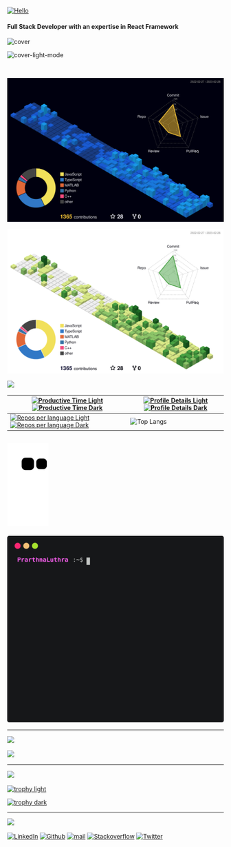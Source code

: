 [![Hello](https://readme-typing-svg.herokuapp.com?font=Caveat&weight=700&size=35&multiline=true&pause=1000&color=A84DFF&width=435&lines=Hello+World,+I'm+Prarthna++%F0%9F%91%8B)](https://git.io/typing-svg)
#### Full Stack Developer with an expertise in React Framework
<!-- Cover Photo -->
<!-- dark mode -->
![cover](https://user-images.githubusercontent.com/100023570/170828704-320afd8a-fe76-4f32-af9b-f5a9650afb21.png#gh-dark-mode-only)
<!-- light mode -->
![cover-light-mode](https://user-images.githubusercontent.com/100023570/210518490-d36d300e-b4dd-4675-b237-4dfd59123f02.jpg#gh-light-mode-only)

<!-- Streak Count  -->
<div align="center">
 <picture>
  <!-- dark mode -->
  <source media="(prefers-color-scheme: dark)" srcset="https://streak-stats.demolab.com/?user=PrarthnaLuthra&theme=cobalt&border=7536B2&stroke=9243DD&ring=89502D&currStreakNum=D280FF&sideNums=BC52FF&currStreakLabel=64EAE2&fire=FF9554&dates=A42EE5&background=0d1117&hide_border=true">
  <!-- light mode -->
  <source media="(prefers-color-scheme: light)" srcset="https://streak-stats.demolab.com/?user=PrarthnaLuthra&theme=cobalt&border=7536B2&stroke=7C14DE&ring=EA5900&currStreakNum=5F0094&sideNums=7F00D0&currStreakLabel=00736C&fire=FF9554&dates=530081&hide_border=true">
  <img alt="" src="https://streak-stats.demolab.com/?user=PrarthnaLuthra&theme=cobalt&border=7536B2&stroke=9243DD&ring=89502D&currStreakNum=D280FF&sideNums=BC52FF&currStreakLabel=64EAE2&fire=FF9554&dates=A42EE5&background=0d1117&hide_border=true">
</picture>
</div>

<!-- 3d Contribution -->
<!-- dark mode -->
![3d-dark](./profile-3d-contrib/profile-night-view.svg#gh-dark-mode-only)
<!-- light mode -->
![3d-light](./profile-3d-contrib/profile-green-animate.svg#gh-light-mode-only)
 
<!-- Stats table -->
[![](https://readme-typing-svg.herokuapp.com?font=Caveat&weight=700&size=30&multiline=true&pause=2000&color=A84DFF&width=435&lines=Github+Stats)](https://git.io/typing-svg)
 
|[![Productive Time Light](http://github-profile-summary-cards.vercel.app/api/cards/productive-time?username=PrarthnaLuthra&theme=github&utcOffset=6)](https://github.com/vn7n24fzkq/github-profile-summary-cards#gh-light-mode-only)[![Productive Time Dark](http://github-profile-summary-cards.vercel.app/api/cards/productive-time?username=PrarthnaLuthra&theme=github_dark&utcOffset=6)](https://github.com/vn7n24fzkq/github-profile-summary-cards#gh-dark-mode-only)|[![Profile Details Light](http://github-profile-summary-cards.vercel.app/api/cards/profile-details?username=PrarthnaLuthra&theme=github)](https://github.com/vn7n24fzkq/github-profile-summary-cards#gh-light-mode-only)[![Profile Details Dark](http://github-profile-summary-cards.vercel.app/api/cards/profile-details?username=PrarthnaLuthra&theme=github_dark)](https://github.com/vn7n24fzkq/github-profile-summary-cards#gh-dark-mode-only)|
|---|---|
|[![Repos per language Light](http://github-profile-summary-cards.vercel.app/api/cards/repos-per-language?username=PrarthnaLuthra&theme=github)](https://github.com/vn7n24fzkq/github-profile-summary-cards#gh-light-mode-only)[![Repos per language Dark](http://github-profile-summary-cards.vercel.app/api/cards/repos-per-language?username=PrarthnaLuthra&theme=github_dark)](https://github.com/vn7n24fzkq/github-profile-summary-cards#gh-dark-mode-only)|![Top Langs](https://github-readme-stats-git-master-prarthnaluthra.vercel.app/api/top-langs/?username=PrarthnaLuthra&layout=compact&theme=transparent&border_color=7536B2&title_color=0364d0&langs_count=10&card_width=450&hide_border=true&count-private=true)|

<!-- Animation  -->
![Snake animation](https://github.com/PrarthnaLuthra/PrarthnaLuthra/blob/output/github-contribution-grid-snake.svg)
---
<div align="center">
 <picture>
  <!-- dark mode -->
  <source media="(prefers-color-scheme: dark)" srcset="https://raw.githubusercontent.com/PrarthnaLuthra/Git-Stats-Terminal-Style/master/github_stats.svg" alt="Github Stats" title="Terminal Style GitHub Stats">
  <img width="550px" src="https://raw.githubusercontent.com/PrarthnaLuthra/Git-Stats-Terminal-Style/master/github_stats.svg" alt="Github Stats" title="Terminal Style GitHub Stats">
</picture>
</div>

---

<!-- ### Languages and tools: -->
[![](https://readme-typing-svg.herokuapp.com?font=Caveat&weight=700&size=30&multiline=true&pause=2000&color=A84DFF&width=435&lines=Languages+and+Tools)](https://git.io/typing-svg)

<p align="center">
  <div>
    <img src="https://skillicons.dev/icons?i=js,typescript,html,css,react,nextjs,mysql,mongodb,nodejs,expressjs,scss,tailwindcss,bootstrap,materialui,git,github,githubactions,java,c,python,vscode,eclipse,idea,firebase,netlify,heroku,vercel,redux,jquery,regex,apollo,graphql,matlab,dart,flutter" /> 
  </div>
</p>

---
<!-- trophy -->
<!-- light mode -->
[![](https://readme-typing-svg.herokuapp.com?font=Caveat&weight=700&size=30&multiline=true&pause=2000&color=A84DFF&width=435&lines=Achievements)](https://git.io/typing-svg)

[![trophy light](https://github-profile-trophy-prarthnaluthra.vercel.app/?username=PrarthnaLuthra&no-bg=true&no-frame=true&rank=SECRET,SSS,SS,S,AAA,AA,A,B)](https://github.com/PrarthnaLuthra#gh-light-mode-only)
<!-- dark mode -->
[![trophy dark](https://github-profile-trophy-prarthnaluthra.vercel.app/?username=PrarthnaLuthra&theme=algolia&no-bg=true&no-frame=true&rank=SECRET,SSS,SS,S,AAA,AA,B,A)](https://github.com/PrarthnaLuthra#gh-dark-mode-only)

---
<!-- ### Connect With Me: -->
[![](https://readme-typing-svg.herokuapp.com?font=Caveat&weight=700&size=30&multiline=true&pause=2000&color=A84DFF&width=435&lines=Connect+with+me)](https://git.io/typing-svg)

[![LinkedIn](https://skillicons.dev/icons?i=linkedin)](https://www.linkedin.com/in/prarthnaluthra/) [![Github](https://skillicons.dev/icons?i=github)](https://github.com/PrarthnaLuthra)  [<img src='https://mailmeteor.com/logos/assets/PNG/Gmail_Logo_256px.png' alt='mail' height='35'>](https://mail.google.com/mail/u/0/?fs=1&to=prarthnaluthra@gmail.com&tf=cm) [![Stackoverflow](https://skillicons.dev/icons?i=stackoverflow)](https://stackoverflow.com/users/18687998/prarthna-luthra) [![Twitter](https://skillicons.dev/icons?i=twitter)](https://twitter.com/prarthna_luthra) 

<!-- [<img src='https://upload.wikimedia.org/wikipedia/commons/thumb/1/1c/ICloud_logo.svg/150px-ICloud_logo.svg.png?20200306180013' alt='website' height='40'>](https://prarthna-luthra-resume.web.app) -->
